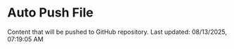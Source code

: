 # Auto Push File

Content that will be pushed to GitHub repository.
Last updated: 08/13/2025, 07:19:05 AM